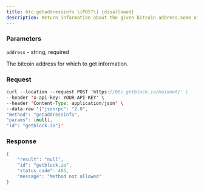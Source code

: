 ```yaml
---
title: btc:getaddressinfo \[POST\] {disallowed}
description: Return information about the given bitcoin address.Some of the information will only be present if the address is in theactive wallet.
---
```


### Parameters


`address` - string, required

The bitcoin address for which to get information.

### Request

``` java
curl --location --request POST 'https://btc.getblock.io/mainnet/' \
--header 'x-api-key: YOUR-API-KEY' \
--header 'Content-Type: application/json' \
--data-raw '{"jsonrpc": "2.0",
"method": "getaddressinfo",
"params": [null],
"id": "getblock.io"}'
```

###  Response

``` java
{
    "result": "null",
    "id": "getblock.io",
    "status_code": 405,
    "message": "Method not allowed"
}
```

